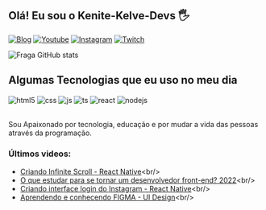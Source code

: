 ## Olá! Eu sou o Kenite-Kelve-Devs 🖐️

[![Blog](https://img.shields.io/website?label=SujeitoProgramador.com&style=for-the-badge&url=/)]((https://github.com/kelve123))
[![Youtube](https://img.shields.io/badge/YouTube-FF0000?style=for-the-badge&logo=youtube&logoColor=white)]([https://youtube.com/c/sujeitoprogramador](https://github.com/kelve123))
[![Instagram](https://img.shields.io/badge/Instagram-E4405F?style=for-the-badge&logo=instagram&logoColor=white)]([NOt](https://github.com/kelve123))
[![Twitch](https://img.shields.io/badge/Twitch-9146FF?style=for-the-badge&logo=twitch&logoColor=white)]([https://twitch.tv/fragabr](https://github.com/kelve123))

![Fraga GitHub stats](https://github-readme-stats.vercel.app/api?username=devfraga&show_icons=true&theme=dracula&count_private=true)

## Algumas Tecnologias que eu uso no meu dia

<div style="display: inline_block">
  <img align="center" alt="html5" src="https://img.shields.io/badge/HTML5-E34F26?style=for-the-badge&logo=html5&logoColor=white" />
  <img align="center" alt="css" src="https://img.shields.io/badge/CSS3-1572B6?style=for-the-badge&logo=css3&logoColor=white" />
  <img align="center" alt="js" src="https://img.shields.io/badge/JavaScript-F7DF1E?style=for-the-badge&logo=javascript&logoColor=black" />
  <img align="center" alt="ts" src="https://img.shields.io/badge/TypeScript-007ACC?style=for-the-badge&logo=typescript&logoColor=white" />
  <img align="center" alt="react" src="https://img.shields.io/badge/React-20232A?style=for-the-badge&logo=react&logoColor=61DAFB" />
  <img align="center" alt="nodejs" src="https://img.shields.io/badge/Node.js-43853D?style=for-the-badge&logo=node.js&logoColor=white" />
</div><br/>

 Sou Apaixonado por tecnologia, educação e por mudar a vida das pessoas através da programação.

### Últimos videos:
- [Criando Infinite Scroll - React Native]([https://youtu.be/TjkFGrjkXfc](https://github.com/kelve123))<br/>
- [O que estudar para se tornar um desenvolvedor front-end? 2022]([https://youtu.be/Ab-kGzlCCWI](https://github.com/kelve123))<br/>
- [Criando interface login do Instagram - React Native]([https://youtu.be/pSV9Wh_p2Cg](https://github.com/kelve123))<br/>
- [Aprendendo e conhecendo FIGMA - UI Design]([https://youtu.be/KRCfX25yFf4](https://github.com/kelve123)https://github.com/kelve123)<br/>

